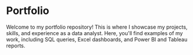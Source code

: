 # Portfolio

Welcome to my portfolio repository! This is where I showcase my projects, skills, and experience as a data analyst. Here, you'll find examples of my work, including SQL queries, 
Excel dashboards, and Power BI and Tableau reports.
